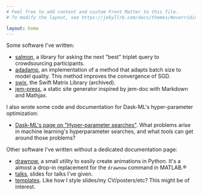 ```yaml
---
# Feel free to add content and custom Front Matter to this file.
# To modify the layout, see https://jekyllrb.com/docs/themes/#overriding-theme-defaults

layout: home
---
```


Some software I've written:

* [salmon], a library for asking the next "best" triplet query to crowdsourcing
  participants.
* [adadamp], an implementation of a method that adapts batch size to model
  quality. This method improves the convergence of SGD.
* [swix], the Swift Matrix Library (archived).
* [jem-press], a static site generator inspired by jem-doc with Markdown and
  Mathjax.

I also wrote some code and documentation for Dask-ML's hyper-parameter
optimization:

* [Dask-ML's page on "Hyper-parameter searches"][daskml]. What problems arise in machine
  learning's hyperparameter searches, and what tools can get around those
  problems?


Other software I've written without a dedicated documentation page:

* [drawnow], a small utility to easily create animations in Python. It's a
  almost a drop-in replacement for the `drawnow` command in MATLAB.®
* [talks], slides for talks I've given.
* [templates]. Like how I style slides/my CV/posters/etc? This might be of
  interest.

[daskml]:https://ml.dask.org/hyper-parameter-search.html
[jem-doc]:http://jemdoc.jaboc.net/
[talks]:https://github.com/stsievert/talks
[templates]:https://github.com/stsievert/templates
[salmon]:/salmon
[adadamp]:/adadamp
[swix]:/swix
[drawnow]:https://github.com/stsievert/python-drawnow
[jem-press]:/jem-press
